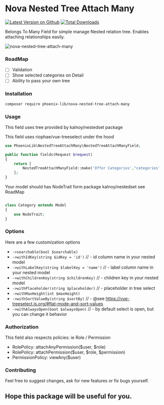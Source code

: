 # Nova Nested Tree Attach Many

[![Latest Version on Github](https://img.shields.io/github/release/phoenix-lib/nova-nested-tree-attach-many.svg?style=flat-square)](https://packagist.org/packages/phoenix-lib/nova-nested-tree-attach-many)
[![Total Downloads](https://img.shields.io/packagist/dt/phoenix-lib/nova-nested-tree-attach-many.svg?style=flat-square)](https://packagist.org/packages/phoenix-lib/nova-nested-tree-attach-many)

Belongs To Many Field for simple manage Nested relation tree. Enables attaching relationships easily.

![nova-nested-tree-attach-many](https://user-images.githubusercontent.com/74270064/98738291-8a872780-23b8-11eb-8c76-a8605abe69f8.gif)

### RoadMap

- [ ] Validation
- [ ] Show selected categories on Detail
- [ ] Ability to pass your own tree

### Installation

```bash
composer require phoenix-lib/nova-nested-tree-attach-many
```

### Usage

This field uses tree provided by kalnoy/nestedset package

This field uses riophae/vue-treeselect under the hood

```php
use PhoenixLib\NestedTreeAttachMany\NestedTreeAttachManyField;
```
```php
public function fields(Request $request)
{
    return [
        NestedTreeAttachManyField::make('Offer Categories',"categories","App\Nova\Category"),
    ];
}
```

Your model should has NodeTrait form package kalnoy/nestedset see RoadMap

```php

class Category extends Model
{
    use NodeTrait;
}
```

### Options

Here are a few customization options

- `->searchable(bool $searchable)`
- `->withIdKey(string $idKey = 'id')` // - id column name in your nested model
- `->withLabelKey(string $labelKey = 'name')` // - label column name in your nested model
- `->withChildrenKey(string $childrenKey)` // - children key in your nested model
- `->withPlaceholder(string $placeholder)` // - placeholder in tree select
- `->withMaxHeight(int $maxHeight)`
- `->withSortValueBy(string $sortBy)` // - @see https://vue-treeselect.js.org/#flat-mode-and-sort-values
- `->withAlwaysOpen(boot $alwaysOpen)` // - by default select is open, but you can change it behavior


### Authorization
This field also respects policies: ie Role / Permission
- RolePolicy: attachAnyPermission($user, $role)
- RolePolicy: attachPermission($user, $role, $permission)
- PermissionPolicy: viewAny($user)


### Contributing
Feel free to suggest changes, ask for new features or fix bugs yourself.

Hope this package will be useful for you.
---

